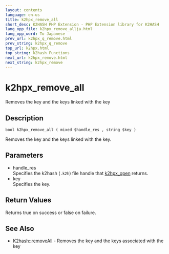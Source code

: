 ```yaml
---
layout: contents
language: en-us
title: k2hpx_remove_all
short_desc: K2HASH PHP Extension - PHP Extension library for K2HASH
lang_opp_file: k2hpx_remove_allja.html
lang_opp_word: To Japanese
prev_url: k2hpx_q_remove.html
prev_string: k2hpx_q_remove
top_url: k2hpx.html
top_string: k2hash Functions
next_url: k2hpx_remove.html
next_string: k2hpx_remove
---
```


# k2hpx_remove_all
Removes the key and the keys linked with the key

## Description

```
bool k2hpx_remove_all ( mixed $handle_res , string $key )
```

Removes the key and the keys linked with the key. 

## Parameters
- handle_res  
Specifies the k2hash (`.k2h`) file handle that [k2hpx_open](k2hpx_open.html) returns.
- key  
Specifies the key.

## Return Values
Returns true on success or false on failure. 

## See Also
- [K2hash::removeAll](k2h_removeall.html) - Removes the key and the keys associated with the key
